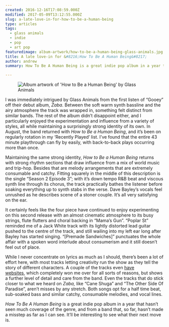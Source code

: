 ```yaml
---
created: 2016-12-16T17:08:59.000Z
modified: 2017-05-09T13:12:55.000Z
slug: a-late-love-in-for-how-to-be-a-human-being
type: articles
tags:
  - glass animals
  - indie
  - pop
  - art pop
featuredimage: album-artwork/how-to-be-a-human-being-glass-animals.jpg
title: A late love-in for &#8216;How To Be A Human Being&#8217;
author: andrew
summary: How To Be A Human Being is a great indie pop album in a year that hasn’t had many. So far, the band hasn’t made a misstep

---
```


<figure class="wide">
  <img src="album-artwork/how-to-be-a-human-being-glass-animals.jpg" alt="Album artwork of 'How to Be a Human Being' by Glass Animals" />
  <figcaption></figcaption>
</figure>

I was immediately intrigued by Glass Animals from the first listen of “Gooey” off their debut album, *Zaba*. Between the soft warm synth bassline and the airy atmosphere the track was wrapped in, something felt distinct from similar bands. The rest of the album didn’t disappoint either, and I particularly enjoyed the experimentation and influence from a variety of styles, all while maintaining a surprisingly strong identity of its own. In August, the band returned with *How to Be a Human Being*, and it’s been on regularly rotation in my ‘Recently Played’ list. I’ve found that the entire 43 minute playthrough can fly by easily, with back-to-back plays occurring more than once.

Maintaining the same strong identity, *How to Be a Human Being* returns with strong rhythm sections that draw influence from a mix of world music and trip-hop. Besides that are melody arrangements that are extremely consumable and catchy. Fitting squarely in the middle of this description is the single “Season 2 Episode 3”; with it’s down tempo R&B beat and viscous synth line through its chorus, the track practically bathes the listener before soaking everything up to synth stabs in the verse. Dave Bayley’s vocals feel unrushed as he describes scene of a stoner couple. It’s all very satisfying on the ear.

It certainly feels like the four piece have continued to enjoy experimenting on this second release with an almost cinematic atmosphere to its busy strings, flute flutters and choral backing in “Mama’s Gun”. “Poplar St” reminded me of a Jack White track with its lightly distorted lead guitar pushed to the centre of the track, and still wailing into my left ear long after Bayley has started singing. “[Premade Sandwiches]” punctuates the whole affair with a spoken word interlude about consumerism and it still doesn’t feel out of place.

While I never concentrate on lyrics as much as I should, there’s been a lot of effort here, with most tracks letting creativity run the show as they tell the story of different characters. A couple of the tracks even [have](http://www.raygun123.com/) [websites](http://dizzyoncaffeine.com/), which completely won me over for all sorts of reasons, but shows a further level of detail and care from the band. Even the tracks that do stick closer to what we heard on *Zaba,* like “Cane Shuga” and “The Other Side Of Paradise”, aren’t misses by any stretch. Both songs opt for a half time beat, sub-soaked bass and similar catchy, consumable melodies, and vocal lines.

*How To Be A Human Being* is a great indie pop album in a year that hasn’t seen much coverage of the genre, and from a band that, so far, hasn’t made a misstep as far as I can see. It’ll be interesting to see what their next move is.